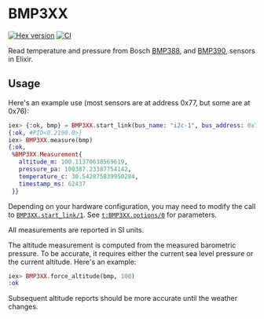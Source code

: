 # BMP3XX

[![Hex version](https://img.shields.io/hexpm/v/bmp3xx.svg "Hex version")](https://hex.pm/packages/bmp3xx)
[![CI](https://github.com/mnishiguchi/bmp3xx/actions/workflows/ci.yml/badge.svg?branch=main)](https://github.com/mnishiguchi/bmp3xx/actions/workflows/ci.yml)

Read temperature and pressure from Bosch
[BMP388](https://www.bosch-sensortec.com/products/environmental-sensors/pressure-sensors/bmp388/),
and
[BMP390](https://www.bosch-sensortec.com/products/environmental-sensors/pressure-sensors/bmp390/),
sensors in Elixir.

## Usage

Here's an example use (most sensors are at address 0x77, but some are at 0x76):

```elixir
iex> {:ok, bmp} = BMP3XX.start_link(bus_name: "i2c-1", bus_address: 0x77)
{:ok, #PID<0.2190.0>}
iex> BMP3XX.measure(bmp)
{:ok,
 %BMP3XX.Measurement{
   altitude_m: 100.11370638569619,
   pressure_pa: 100387.23387754142,
   temperature_c: 30.542875839950284,
   timestamp_ms: 62437
 }}
```

Depending on your hardware configuration, you may need to modify the call to
[`BMP3XX.start_link/1`](https://hexdocs.pm/bmp3xx/BMP3XX.html#start_link/1). See [`t:BMP3XX.options/0`](https://hexdocs.pm/bmp3xx/BMP3XX.html#t:options/0) for parameters.

All measurements are reported in SI units.

The altitude measurement is computed from the measured barometric pressure. To
be accurate, it requires either the current sea level pressure or the current
altitude. Here's an example:

```elixir
iex> BMP3XX.force_altitude(bmp, 100)
:ok
```

Subsequent altitude reports should be more accurate until the weather changes.
